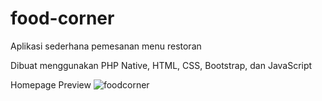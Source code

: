 # food-corner
Aplikasi sederhana pemesanan menu restoran

Dibuat menggunakan PHP Native, HTML, CSS, Bootstrap, dan JavaScript


Homepage Preview
![foodcorner](https://user-images.githubusercontent.com/50720858/58371517-afd35d80-7ec6-11e9-96b0-cc0d96e2c451.PNG)
